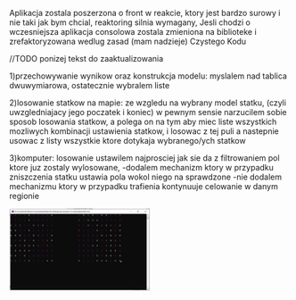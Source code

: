 Aplikacja zostala poszerzona o front w reakcie, ktory jest bardzo surowy i nie taki jak bym chcial, reaktoring silnia wymagany,
Jesli chodzi o wczesniejsza aplikacja consolowa zostala zmieniona na biblioteke i zrefaktoryzowana wedlug zasad (mam nadzieje) Czystego Kodu


//TODO ponizej tekst do zaaktualizowania

1)przechowywanie wynikow oraz konstrukcja modelu: myslalem nad tablica dwuwymiarowa, ostatecznie wybralem liste

2)losowanie statkow na mapie: ze wzgledu na wybrany model statku, (czyli uwzgledniajacy jego poczatek i koniec) 
	w pewnym sensie narzucilem sobie sposob losowania statkow, a polega on na tym aby miec liste wszystkich mozliwych kombinacji ustawienia statkow,
	i losowac z tej puli a nastepnie usowac z listy wszystkie ktore dotykaja wybranego/ych statkow

3)komputer: losowanie ustawilem najprosciej jak sie da z filtrowaniem pol ktore juz zostaly wylosowane,
	-dodalem mechanizm ktory w przypadku zniszczenia statku ustawia pola wokol niego na sprawdzone
	-nie dodalem mechanizmu ktory w przypadku trafienia kontynuuje celowanie w danym regionie
<p align="left">
  <img width="50%" src="game.png">
</p>
